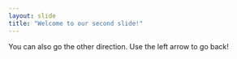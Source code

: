 ```yaml
---
layout: slide
title: "Welcome to our second slide!"
---
```

You can also go the other direction.
Use the left arrow to go back!
